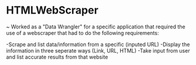 # HTMLWebScraper

~ Worked as a "Data Wrangler" for a specific application that required the use of a webscraper that had to do the following requirements: 

-Scrape and list data/information from a specific (inputed URL)
-Display the information in three seperate ways (Link, URL, HTML)
-Take input from user and list accurate results from that website
